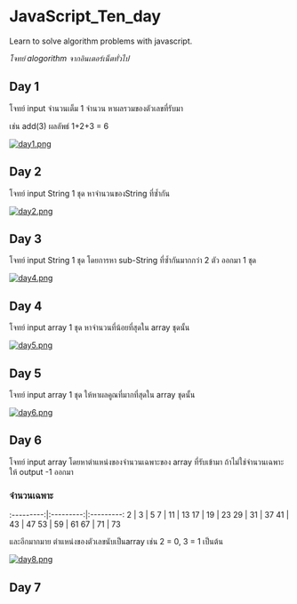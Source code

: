 # JavaScript_Ten_day
Learn to solve algorithm problems with javascript.

_โจทย์ alogorithm จากอินเตอร์เน็ตทั่วไป_ 

## Day 1
โจทย์ input จำนวนเต็ม 1 จำนวน หาผลรวมของตัวเลขที่รับมา 

เช่น add(3)  ผลลัพธ์ 1+2+3 = 6

[![day1.png](https://i.postimg.cc/RVjn332z/day1.png)](https://postimg.cc/fJfbpbwH)


## Day 2
โจทย์ input String 1 ชุด  หาจำนวนของString ที่ซ้ำกัน 

[![day2.png](https://i.postimg.cc/ZR7WJ062/day2.png)](https://postimg.cc/KkTGNGqD)


## Day 3
โจทย์ input String 1 ชุด โดยการหา sub-String ที่ซ้ำกันมากกว่า 2 ตัว ออกมา 1 ชุด 

[![day4.png](https://i.postimg.cc/J7FsgDrB/day4.png)](https://postimg.cc/pyDV5dn2)


## Day 4
โจทย์ input array 1 ชุด หาจำนวนที่น้อยที่สุดใน array ชุดนั้น

[![day5.png](https://i.postimg.cc/gk6xPzjt/day5.png)](https://postimg.cc/HVdYwCQb)


## Day 5
โจทย์ input array  1 ชุด ให้หาผลคูณที่มากที่สุดใน array ชุดนั้น


[![day6.png](https://i.postimg.cc/yNndTWpx/day6.png)](https://postimg.cc/TyLfd26v)


## Day 6
โจทย์ input array โดยหาตำแหน่งของจำนวนเฉพาะของ array ที่รับเข้ามา ถ้าไม่ใช่จำนวนเฉพาะให้ output -1 ออกมา

 ### **จำนวนเฉพาะ**
:---------:|:---------:|:---------:
 2 | 3 | 5
 7 | 11 | 13
 17 | 19 | 23
 29 | 31 | 37
 41 | 43 | 47
 53 | 59 | 61
 67 | 71 | 73

และอีกมากมาย ตำแหน่งของตัวเลขนับเป็นarray เช่น 2 = 0, 3 = 1 เป็นต้น


[![day8.png](https://i.postimg.cc/Y9sCJZHw/day8.png)](https://postimg.cc/cgfW3DCD)


## Day 7





